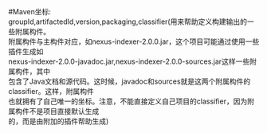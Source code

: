 #Maven坐标:</br>
groupId,artifactedId,version,packaging,classifier(用来帮助定义构建输出的一些附属构件。</br>
附属构件与主构件对应，如nexus-indexer-2.0.0.jar，这个项目可能通过使用一些插件生成如</br>
nexus-indexer-2.0.0-javadoc.jar,nexus-indexer-2.0.0-sources.jar这样一些附属构件，其中</br>
包含了Java文档和源代码。这时候，javadoc和sources就是这两个附属构件的classifier。这样，附属构件</br>
也就拥有了自己唯一的坐标。注意，不能直接定义自己项目的classifier，因为附属构件不是项目直接默认生成</br>
的，而是由附加的插件帮助生成)
